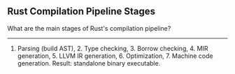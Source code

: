 ## Rust Compilation Pipeline Stages

What are the main stages of Rust's compilation pipeline?

---

1. Parsing (build AST), 2. Type checking, 3. Borrow checking, 4. MIR generation, 5. LLVM IR generation, 6. Optimization, 7. Machine code generation. Result: standalone binary executable.

